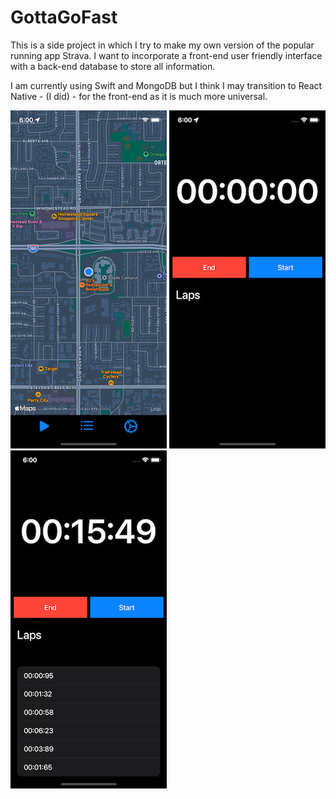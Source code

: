 # GottaGoFast

This is a side project in which I try to make my own version of the popular running app Strava. I want to incorporate a front-end user friendly interface with a back-end database to store all information. 

I am currently using Swift and MongoDB but I think I may transition to React Native - (I did) - for the front-end as it is much more universal.


![alt text](./img1.png)
![alt text](./img2.png)
![alt text](./img3.png)

